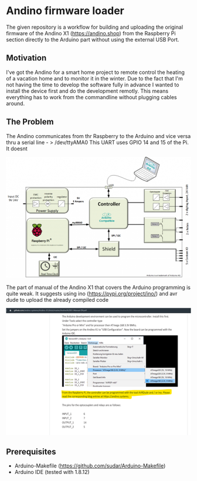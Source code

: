 # Andino firmware loader
The given repository is a workflow for building and uploading the original firmware of the Andino X1 (https://andino.shop) from the Raspberry Pi section directly to the Arduino part without using the external USB Port.


## Motivation
I've got the Andino for a smart home project to remote control the heating of a vacation home and to monitor it in the winter. Due to the fact that I'm not having the time to develop the software fully in advance I wanted to install the device first and
do the development remotly. This means everything has to work from the commandline without plugging cables around.

## The Problem
The Andino communicates from thr Raspberry to the Arduino and vice versa thru a serial line - > /dev/ttyAMA0
This UART uses GPIO 14 and 15 of the Pi. It doesnt

![Image of Manual screenshot](https://github.com/andino-systems/Andino-X1/blob/master/doc/img/Andino-X1-Block-schema-1024x671.png)


The part of manual of the Andino X1 that covers the Arduino programming is quite weak. It suggests using ino (https://pypi.org/project/ino/) and avr dude to upload the already compiled code

![Image of Manual screenshot](https://github.com/ewenzlaff/AndinoX1_firmware_loader/blob/master/Andino_Manual_Screenshot.png)



## Prerequisites
- Arduino-Makefile (https://github.com/sudar/Arduino-Makefile)
- Arduino IDE (tested with 1.8.12)



